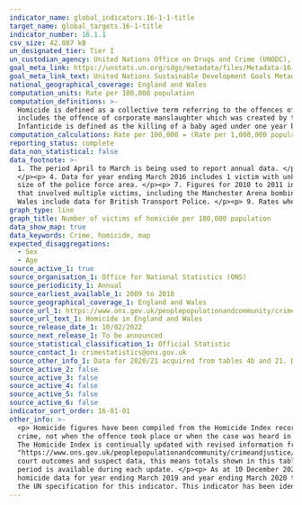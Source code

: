 ```yaml
---
indicator_name: global_indicators.16-1-1-title
target_name: global_targets.16-1-title
indicator_number: 16.1.1
csv_size: 42.087 kB
un_designated_tier: Tier I
un_custodian_agency: United Nations Office on Drugs and Crime (UNODC), World Health Organization (WHO)
goal_meta_link: https://unstats.un.org/sdgs/metadata/files/Metadata-16-01-01.pdf
goal_meta_link_text: United Nations Sustainable Development Goals Metadata (PDF 222 KB)
national_geographical_coverage: England and Wales
computation_units: Rate per 100,000 population
computation_definitions: >-
  Homicide is defined as a collective term referring to the offences of murder, manslaughter and infanticide. </p><p>Murder and manslaughter are common law offences that have never been defined by statute, although they have been modified by statute. </p><p>The manslaughter category
  includes the offence of corporate manslaughter which was created by the Corporate Manslaughter and Corporate Homicide Act 2007 which came into force on 6 April 2008. </p><p>The offence of infanticide was created by the Infanticide Act 1922 and refined by the Infanticide Act 1938.
  Infanticide is defined as the killing of a baby aged under one year by their mother while the balance of her mind was disturbed as a result of giving birth.
computation_calculations: Rate per 100,000 = (Rate per 1,000,000 population/10)
reporting_status: complete
data_non_statistical: false
data_footnote: >-
  1. The period April to March is being used to report annual data. </p><p> 2. Country, Region, and Police Force Area data refers to the three year period from April 2018 to March 2021. </p><p> 3. Data for year ending March 2012, 2015 and 2019 each include 1 victim with unknown gender.
  </p><p> 4. Data for year ending March 2016 includes 1 victim with unknown gender and sex. </p><p> 5. Data for year ending March 2020 includes 1 victim with unknown gender and 1 victim with unknown age. </p><p> 6. Data for City of London have been suppressed due to the small population
  size of the police force area. </p><p> 7. Figures for 2010 to 2011 includes 12 victims of Derrick Bird. Figures for 2016 to 2017 includes 96 victims of Hillsborough and four victims of the Westminster Bridge attack. Figures for 2017 to 2018 incudes 31 victims of the terrorist attacks
  that involved multiple victims, including the Manchester Arena bombing, the London Bridge attack and 11 victims of the Shoreham air crash. Figures for 2019 to 2020 include 39 human traffic victims who were found dead in a lorry in Essex. </p><p> 8. Figures for England and England and
  Wales include data for British Transport Police. </p><p> 9. Rates where the number of homicides are fewer than five are supressed, and are therefore unreported.
graph_type: line
graph_title: Number of victims of homicide per 100,000 population
data_show_map: true
data_keywords: Crime, homicide, map
expected_disaggregations:
  - Sex
  - Age
source_active_1: true
source_organisation_1: Office for National Statistics (ONS)
source_periodicity_1: Annual
source_earliest_available_1: 2009 to 2010
source_geographical_coverage_1: England and Wales
source_url_1: https://www.ons.gov.uk/peoplepopulationandcommunity/crimeandjustice/datasets/appendixtableshomicideinenglandandwales
source_url_text_1: Homicide in England and Wales
source_release_date_1: 10/02/2022
source_next_release_1: To be announced
source_statistical_classification_1: Official Statistic
source_contact_1: crimestatistics@ons.gov.uk
source_other_info_1: Data for 2020/21 acquired from tables 4b and 21. Data for 2009/2010 to 2019/20 acquired from tables 4 and 20. 
source_active_2: false
source_active_3: false
source_active_4: false
source_active_5: false
source_active_6: false
indicator_sort_order: 16-01-01
other_info: >-
  <p> Homicide figures have been compiled from the Homicide Index recorded by the Home Office, which contains detailed record-level information about each homicide recorded by police in England and Wales. The Homicide Index data are based on the year when the offence was recorded as a
  crime, not when the offence took place or when the case was heard in court. While in the vast majority of cases the offence will be recorded in the same year as it took place, this is not always the case. Caution is therefore needed when looking at longer-term homicide trends. </p><p>
  The Homicide Index is continually updated with revised information from the police as investigations continue and as cases are heard by the courts. For further information, see the <a href=
  "https://www.ons.gov.uk/peoplepopulationandcommunity/crimeandjustice/methodologies/userguidetocrimestatisticsforenglandandwales">user guide for the Homicide Index</a>.</p><p>Home Office statisticians and Police Forces have undertaken a review of all historical homicide data to update
  court outcomes and suspect data, this means totals shown in this table will not match previously published figures. Therefore, previous time series by region and police force area are not available.</p><p> These figures are revised  from the earliest period and therefore only a 10 year
  period is available during each update. </p><p> As at 10 December 2021; figures are subject to revision as cases are dealt with by the police and by the courts, or as further information becomes available. </p><p> Home Office statisticians and police forces have undertaken a review of
  homicide data for year ending March 2019 and year ending March 2020 to update suspect data and cancelled crimes. Totals shown in this table will not match previously published figures. </p><p>Totals may not sum as numbers include some victims with unknown age or sex.</p>  Data follows
  the UN specification for this indicator. This indicator has been identified in collaboration with topic experts.
---
```

